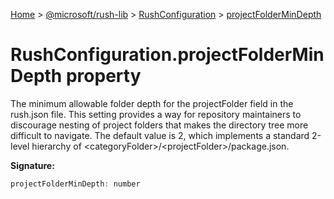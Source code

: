 [Home](./index) &gt; [@microsoft/rush-lib](./rush-lib.md) &gt; [RushConfiguration](./rush-lib.rushconfiguration.md) &gt; [projectFolderMinDepth](./rush-lib.rushconfiguration.projectfoldermindepth.md)

# RushConfiguration.projectFolderMinDepth property

The minimum allowable folder depth for the projectFolder field in the rush.json file. This setting provides a way for repository maintainers to discourage nesting of project folders that makes the directory tree more difficult to navigate. The default value is 2, which implements a standard 2-level hierarchy of &lt;categoryFolder&gt;/&lt;projectFolder&gt;/package.json.

**Signature:**
```javascript
projectFolderMinDepth: number
```
